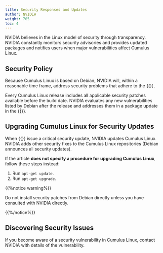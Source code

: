 ```yaml
---
title: Security Responses and Updates
author: NVIDIA
weight: 705
toc: 4
---
```


NVIDIA believes in the Linux model of security through transparency. NVIDIA constantly monitors security advisories and provides updated packages and notifies users when major vulnerabilities affect Cumulus Linux.

<!--Subscribe to the {{<exlink url="https://lists.cumulusnetworks.com/listinfo/cumulus-security-announce" text="Cumulus Security Announcements">}} mailing list so you can receive notification from NVIDIA whenever the team discovers a security issue.-->

## Security Policy
<!-- vale off -->
Because Cumulus Linux is based on Debian, NVIDIA will, within a reasonable time frame, address security problems that adhere to the {{<exlink url="http://www.debian.org/security/" text="Debian policies in place">}}.
<!-- vale on -->
Every Cumulus Linux release includes all applicable security patches available before the build date. NVIDIA evaluates any new vulnerabilities listed by Debian after the release and addresses them in a package update in the {{<exlink url="http://apt.cumulusnetworks.com/repo" text="Cumulus Linux repository">}}.

## Upgrading Cumulus Linux for Security Updates

When {{<exlink url="https://lists.debian.org/debian-security-announce/" text="Debian.org">}} issue a critical security update, NVIDIA updates Cumulus Linux. NVIDIA adds other security fixes to the Cumulus Linux repositories (Debian announces all security updates).

If the article **does not specify a procedure for upgrading Cumulus Linux**, follow these steps instead:

1.  Run `apt-get update`.
2.  Run `apt-get upgrade`.

{{%notice warning%}}

Do not install security patches from Debian directly unless you have consulted with NVIDIA directly.

{{%/notice%}}

## Discovering Security Issues

If you become aware of a security vulnerability in Cumulus Linux, contact NVIDIA with details of the vulnerability.
